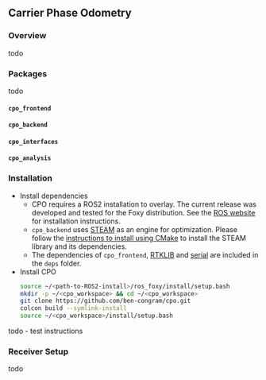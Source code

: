 ## Carrier Phase Odometry

### Overview
todo

### Packages
todo

#### `cpo_frontend`


#### `cpo_backend`


#### `cpo_interfaces`


#### `cpo_analysis`


### Installation
- Install dependencies
  - CPO requires a ROS2 installation to overlay.
    The current release was developed and tested for the Foxy distribution.
    See the [ROS website](https://docs.ros.org/en/foxy/Installation.html) for installation instructions.
  - `cpo_backend` uses [STEAM](https://github.com/utiasASRL/steam) as an engine for optimization.
    Please follow the [instructions to install using CMake](https://github.com/utiasASRL/steam/blob/develop/INSTALL.md) to install the STEAM library and its dependencies.
  - The dependencies of `cpo_frontend`, [RTKLIB](https://github.com/tomojitakasu/RTKLIB) and [serial](https://github.com/cottsay/serial) are included in the `deps` folder.
- Install CPO
  ```bash
  source ~/<path-to-ROS2-install>/ros_foxy/install/setup.bash
  mkdir -p ~/<cpo_workspace> && cd ~/<cpo_workspace>
  git clone https://github.com/ben-congram/cpo.git
  colcon build --symlink-install
  source ~/<cpo_workspace>/install/setup.bash
  ```


todo - test instructions

### Receiver Setup
todo